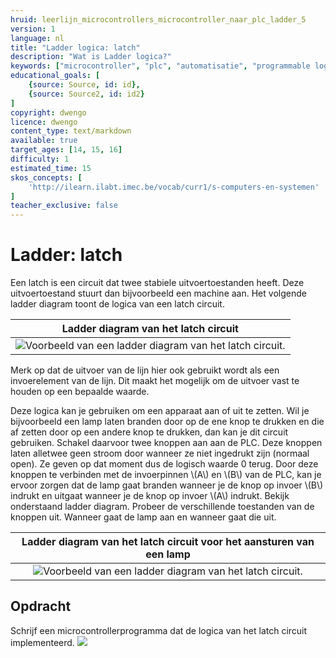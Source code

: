 ```yaml
---
hruid: leerlijn_microcontrollers_microcontroller_naar_plc_ladder_5
version: 1
language: nl
title: "Ladder logica: latch"
description: "Wat is Ladder logica?"
keywords: ["microcontroller", "plc", "automatisatie", "programmable logic controller", "µC", "ladder"]
educational_goals: [
    {source: Source, id: id}, 
    {source: Source2, id: id2}
]
copyright: dwengo
licence: dwengo
content_type: text/markdown
available: true
target_ages: [14, 15, 16]
difficulty: 1
estimated_time: 15
skos_concepts: [
    'http://ilearn.ilabt.imec.be/vocab/curr1/s-computers-en-systemen'
]
teacher_exclusive: false
---
```


# Ladder: latch 

Een latch is een circuit dat twee stabiele uitvoertoestanden heeft. Deze uitvoertoestand stuurt dan bijvoorbeeld een machine aan. Het volgende ladder diagram toont de logica van een latch circuit.

| Ladder diagram van het latch circuit |
|:---:|
| ![Voorbeeld van een ladder diagram van het latch circuit.](images/latch.svg "Voorbeeld van een ladder diagram van het latch circuit.") | 


Merk op dat de uitvoer van de lijn hier ook gebruikt wordt als een invoerelement van de lijn. Dit maakt het mogelijk om de uitvoer vast te houden op een bepaalde waarde. 

Deze logica kan je gebruiken om een apparaat aan of uit te zetten. Wil je bijvoorbeeld een lamp laten branden door op de ene knop te drukken en die af zetten door op een andere knop te drukken, dan kan je dit circuit gebruiken. Schakel daarvoor twee knoppen aan aan de PLC. Deze knoppen laten alletwee geen stroom door wanneer ze niet ingedrukt zijn (normaal open). Ze geven op dat moment dus de logisch waarde 0 terug. Door deze knoppen te verbinden met de invoerpinnen \\(A\\) en \\(B\\) van de PLC, kan je ervoor zorgen dat de lamp gaat branden wanneer je de knop op invoer \\(B\\) indrukt en uitgaat wanneer je de knop op invoer \\(A\\) indrukt. Bekijk onderstaand ladder diagram. Probeer de verschillende toestanden van de knoppen uit. Wanneer gaat de lamp aan en wanneer gaat die uit.

| Ladder diagram van het latch circuit voor het aansturen van een lamp |
|:---:|
| ![Voorbeeld van een ladder diagram van het latch circuit.](images/latch_lamp.svg "Voorbeeld van een ladder diagram van het latch circuit.") | 

<div class="dwengo-content assignment">
    <h2 class="title">Opdracht</h2>
    <div class="content">
        Schrijf een microcontrollerprogramma dat de logica van het latch circuit implementeerd.
        <img src="images/latch_lamp.svg">
    </div>
</div>